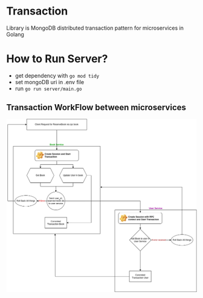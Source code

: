 # Transaction
Library is MongoDB distributed transaction pattern for microservices in Golang

# How to Run Server?
- get dependency with `go mod tidy`
- set mongoDB uri in .env file
- run `go run server/main.go`

## Transaction WorkFlow between microservices

![](img/transaction.png)
